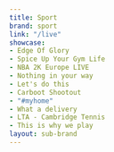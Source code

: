 ```yaml
---
title: Sport
brand: sport
link: "/live"
showcase:
- Edge Of Glory
- Spice Up Your Gym Life
- NBA 2K Europe LIVE
- Nothing in your way
- Let's do this
- Carboot Shootout
- "#myhome"
- What a delivery
- LTA - Cambridge Tennis
- This is why we play
layout: sub-brand
---
```


